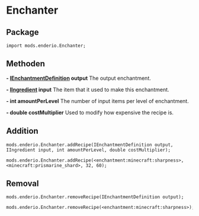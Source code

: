 # Enchanter
## Package
`import mods.enderio.Enchanter;`

## Methoden
**- [IEnchantmentDefinition](/Vanilla/Enchantments/IEnchantmentDefinition/) output** The output enchantment.

**- [IIngredient](/Vanilla/Variable_Types/IIngredient/) input** The item that it used to make this enchantment.

**- int amountPerLevel** The number of input items per level of enchantment.

**- double costMultiplier** Used to modify how expensive the recipe is.

## Addition
```zenscript
mods.enderio.Enchanter.addRecipe(IEnchantmentDefinition output, IIngredient input, int amountPerLevel, double costMultiplier);

mods.enderio.Enchanter.addRecipe(<enchantment:minecraft:sharpness>, <minecraft:prismarine_shard>, 32, 60);
```
## Removal
```zenscript
mods.enderio.Enchanter.removeRecipe(IEnchantmentDefinition output);

mods.enderio.Enchanter.removeRecipe(<enchantment:minecraft:sharpness>);
```
